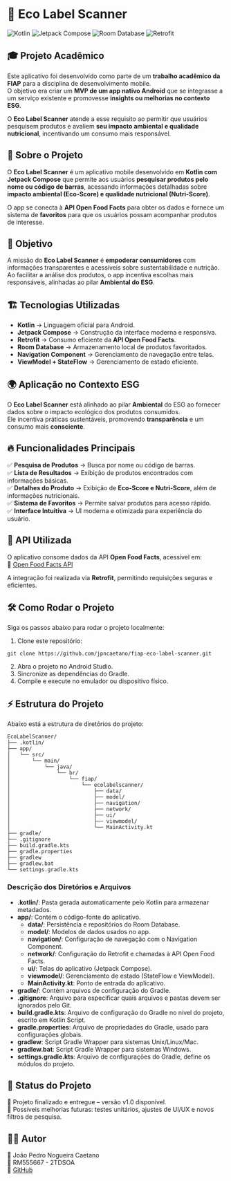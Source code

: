 # 🌱 Eco Label Scanner

![Kotlin](https://img.shields.io/badge/Kotlin-100%25-blue)
![Jetpack Compose](https://img.shields.io/badge/Jetpack%20Compose-UI-orange)
![Room Database](https://img.shields.io/badge/Room%20Database-Local%20Storage-green)
![Retrofit](https://img.shields.io/badge/Retrofit-API%20Client-lightgrey)

## 🎓 Projeto Acadêmico
Este aplicativo foi desenvolvido como parte de um **trabalho acadêmico da FIAP** para a disciplina de desenvolvimento mobile.  
O objetivo era criar um **MVP de um app nativo Android** que se integrasse a um serviço existente e promovesse **insights ou melhorias no contexto ESG**.  

O **Eco Label Scanner** atende a esse requisito ao permitir que usuários pesquisem produtos e avaliem **seu impacto ambiental e qualidade nutricional**, incentivando um consumo mais responsável.

## 📌 Sobre o Projeto
O **Eco Label Scanner** é um aplicativo mobile desenvolvido em **Kotlin com Jetpack Compose** que permite aos usuários **pesquisar produtos pelo nome ou código de barras**, acessando informações detalhadas sobre **impacto ambiental (Eco-Score) e qualidade nutricional (Nutri-Score)**.  

O app se conecta à **API Open Food Facts** para obter os dados e fornece um sistema de **favoritos** para que os usuários possam acompanhar produtos de interesse.

## 🎯 Objetivo
A missão do **Eco Label Scanner** é **empoderar consumidores** com informações transparentes e acessíveis sobre sustentabilidade e nutrição. Ao facilitar a análise dos produtos, o app incentiva escolhas mais responsáveis, alinhadas ao pilar **Ambiental do ESG**.

## 🏗️ Tecnologias Utilizadas
- **Kotlin** → Linguagem oficial para Android.
- **Jetpack Compose** → Construção da interface moderna e responsiva.
- **Retrofit** → Consumo eficiente da **API Open Food Facts**.
- **Room Database** → Armazenamento local de produtos favoritados.
- **Navigation Component** → Gerenciamento de navegação entre telas.
- **ViewModel + StateFlow** → Gerenciamento de estado eficiente.

## 🌍 Aplicação no Contexto ESG
O **Eco Label Scanner** está alinhado ao pilar **Ambiental** do ESG ao fornecer dados sobre o impacto ecológico dos produtos consumidos.  
Ele incentiva práticas sustentáveis, promovendo **transparência** e um consumo mais **consciente**.

## 🔥 Funcionalidades Principais
✅ **Pesquisa de Produtos** → Busca por nome ou código de barras.  
✅ **Lista de Resultados** → Exibição de produtos encontrados com informações básicas.  
✅ **Detalhes do Produto** → Exibição de **Eco-Score e Nutri-Score**, além de informações nutricionais.  
✅ **Sistema de Favoritos** → Permite salvar produtos para acesso rápido.  
✅ **Interface Intuitiva** → UI moderna e otimizada para experiência do usuário.

## 🔗 API Utilizada
O aplicativo consome dados da API **Open Food Facts**, acessível em:  
🔗 [Open Food Facts API](https://world.openfoodfacts.org/api/v0/product/{barcode}.json)

A integração foi realizada via **Retrofit**, permitindo requisições seguras e eficientes.

## 🛠️ Como Rodar o Projeto
Siga os passos abaixo para rodar o projeto localmente:

1. Clone este repositório:
```
git clone https://github.com/jpncaetano/fiap-eco-label-scanner.git
```

2. Abra o projeto no Android Studio.
3. Sincronize as dependências do Gradle.
4. Compile e execute no emulador ou dispositivo físico.

## ⚡ Estrutura do Projeto
Abaixo está a estrutura de diretórios do projeto:
```
EcoLabelScanner/
├── .kotlin/
├── app/
│   └── src/
│       └── main/
│           └── java/
│               └── br/
│                   └── fiap/
│                       └── ecolabelscanner/
│                           ├── data/
│                           ├── model/
│                           ├── navigation/
│                           ├── network/
│                           ├── ui/
│                           ├── viewmodel/
│                           └── MainActivity.kt
├── gradle/
├── .gitignore
├── build.gradle.kts
├── gradle.properties
├── gradlew
├── gradlew.bat
└── settings.gradle.kts
```

### Descrição dos Diretórios e Arquivos
- **.kotlin/**: Pasta gerada automaticamente pelo Kotlin para armazenar metadados.
- **app/**: Contém o código-fonte do aplicativo.
  - **data/**: Persistência e repositórios do Room Database.
  - **model/**: Modelos de dados usados no app.
  - **navigation/**: Configuração de navegação com o Navigation Component.
  - **network/**: Configuração do Retrofit e chamadas à API Open Food Facts.
  - **ui/**: Telas do aplicativo (Jetpack Compose).
  - **viewmodel/**: Gerenciamento de estado (StateFlow e ViewModel).
  - **MainActivity.kt**: Ponto de entrada do aplicativo.
- **gradle/**: Contém arquivos de configuração do Gradle.
- **.gitignore**: Arquivo para especificar quais arquivos e pastas devem ser ignorados pelo Git.
- **build.gradle.kts**: Arquivo de configuração do Gradle no nível do projeto, escrito em Kotlin Script.
- **gradle.properties**: Arquivo de propriedades do Gradle, usado para configurações globais.
- **gradlew**: Script Gradle Wrapper para sistemas Unix/Linux/Mac.
- **gradlew.bat**: Script Gradle Wrapper para sistemas Windows.
- **settings.gradle.kts**: Arquivo de configurações do Gradle, define os módulos do projeto.


## 📌 Status do Projeto
🚀 Projeto finalizado e entregue – versão v1.0 disponível.  
🔄 Possíveis melhorias futuras: testes unitários, ajustes de UI/UX e novos filtros de pesquisa.

## 👨‍💻 Autor
📌 João Pedro Nogueira Caetano  
📌 RM555667 - 2TDSOA  
📌 [GitHub](https://github.com/jpncaetano)
